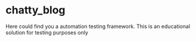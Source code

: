 # chatty_blog
Here could find you a automation testing framework.
This is an educational solution for testing purposes only
